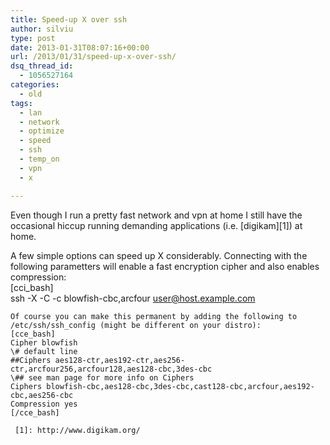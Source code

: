 ```yaml
---
title: Speed-up X over ssh
author: silviu
type: post
date: 2013-01-31T08:07:16+00:00
url: /2013/01/31/speed-up-x-over-ssh/
dsq_thread_id:
  - 1056527164
categories:
  - old
tags:
  - lan
  - network
  - optimize
  - speed
  - ssh
  - temp_on
  - vpn
  - x

---
```

Even though I run a pretty fast network and vpn at home I still have the occasional hiccup running demanding applications (i.e. [digikam][1]) at home.

A few simple options can speed up X considerably. Connecting with the following parametters will enable a fast encryption cipher and also enables compression:  
[cci_bash]  
ssh -X -C -c blowfish-cbc,arcfour user@host.example.com


```  
Of course you can make this permanent by adding the following to /etc/ssh/ssh_config (might be different on your distro):  
[cce_bash]  
Cipher blowfish  
\# default line  
##Ciphers aes128-ctr,aes192-ctr,aes256-ctr,arcfour256,arcfour128,aes128-cbc,3des-cbc  
\## see man page for more info on Ciphers  
Ciphers blowfish-cbc,aes128-cbc,3des-cbc,cast128-cbc,arcfour,aes192-cbc,aes256-cbc  
Compression yes  
[/cce_bash]

 [1]: http://www.digikam.org/